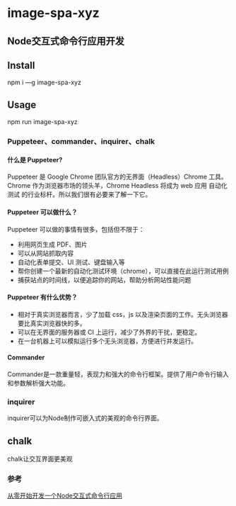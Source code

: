 # image-spa-xyz


## Node交互式命令行应用开发


## Install

npm i —g image-spa-xyz


## Usage

npm run  image-spa-xyz



### Puppeteer、commander、inquirer、chalk



#### 什么是 Puppeteer?

Puppeteer 是 Google Chrome 团队官方的无界面（Headless）Chrome 工具。Chrome 作为浏览器市场的领头羊，Chrome Headless 将成为 web 应用 自动化测试 的行业标杆。所以我们很有必要来了解一下它。



#### Puppeteer 可以做什么？

Puppeteer 可以做的事情有很多，包括但不限于：

- 利用网页生成 PDF、图片
- 可以从网站抓取内容
- 自动化表单提交、UI 测试、键盘输入等
- 帮你创建一个最新的自动化测试环境（chrome），可以直接在此运行测试用例
- 捕获站点的时间线，以便追踪你的网站，帮助分析网站性能问题



#### Puppeteer 有什么优势？

- 相对于真实浏览器而言，少了加载 css，js 以及渲染页面的工作。无头浏览器要比真实浏览器快的多。
- 可以在无界面的服务器或 CI 上运行，减少了外界的干扰，更稳定。
- 在一台机器上可以模拟运行多个无头浏览器，方便进行并发运行。



#### Commander 

Commander是一款重量轻，表现力和强大的命令行框架。提供了用户命令行输入和参数解析强大功能。



### inquirer

inquirer可以为Node制作可嵌入式的美观的命令行界面。



## chalk

chalk让交互界面更美观


### 参考

[从零开始开发一个Node交互式命令行应用](https://tuobaye.com/2018/12/03/%E4%BB%8E%E9%9B%B6%E5%BC%80%E5%A7%8B%E5%BC%80%E5%8F%91%E4%B8%80%E4%B8%AANode%E4%BA%A4%E4%BA%92%E5%BC%8F%E5%91%BD%E4%BB%A4%E8%A1%8C%E5%BA%94%E7%94%A8/)


